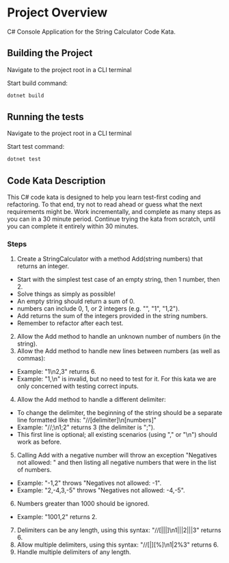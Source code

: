 # Project Overview
C# Console Application for the String Calculator Code Kata. 


## Building the Project
Navigate to the project root in a CLI terminal


Start build command:
```sh
dotnet build
```

## Running the tests
Navigate to the project root in a CLI terminal


Start test command:
```sh
dotnet test
```

## Code Kata Description
This C# code kata is designed to help you learn test-first coding and refactoring. To that end, try not to read ahead or guess what the next requirements might be. Work incrementally, and complete as many steps as you can in a 30 minute period. Continue trying the kata from scratch, until you can complete it entirely within 30 minutes.

### Steps
1. Create a StringCalculator with a method Add(string numbers) that returns an integer.
-  Start with the simplest test case of an empty string, then 1 number, then 2.
- Solve things as simply as possible!
- An empty string should return a sum of 0.
- numbers can include 0, 1, or 2 integers (e.g. "", "1", "1,2").
- Add returns the sum of the integers provided in the string numbers.
- Remember to refactor after each test.
2. Allow the Add method to handle an unknown number of numbers (in the string).
3. Allow the Add method to handle new lines between numbers (as well as commas):
- Example: "1\n2,3" returns 6.
- Example: "1,\n" is invalid, but no need to test for it. For this kata we are only concerned with testing correct inputs.
4. Allow the Add method to handle a different delimiter:
- To change the delimiter, the beginning of the string should be a separate line formatted like this: "//[delimiter]\n[numbers]"
- Example: "//;\n1;2" returns 3 (the delimiter is ";").
- This first line is optional; all existing scenarios (using "," or "\n") should work as before.
5. Calling Add with a negative number will throw an exception "Negatives not allowed: " and then listing all negative numbers that were in the list of numbers.
- Example: "-1,2" throws "Negatives not allowed: -1".
- Example: "2,-4,3,-5" throws "Negatives not allowed: -4,-5".
6. Numbers greater than 1000 should be ignored.
- Example: "1001,2" returns 2.
7. Delimiters can be any length, using this syntax: "//[|||]\n1|||2|||3" returns 6.
8. Allow multiple delimiters, using this syntax: "//[|][%]\n1|2%3" returns 6.
9. Handle multiple delimiters of any length.



